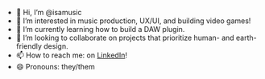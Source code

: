- 👋 Hi, I’m @isamusic
- 👀 I’m interested in music production, UX/UI, and building video games!
- 🌱 I’m currently learning how to build a DAW plugin.
- 💞️ I’m looking to collaborate on projects that prioritize human- and earth-friendly design.
- 📫 How to reach me: on [LinkedIn](https://www.linkedin.com/in/clarissa-skipworth/)!
- 😄 Pronouns: they/them

<!---
isamusic/isamusic is a ✨ special ✨ repository because its `README.md` (this file) appears on your GitHub profile.
You can click the Preview link to take a look at your changes.
--->
